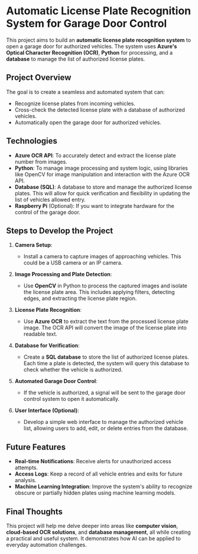 # Automatic License Plate Recognition System for Garage Door Control

This project aims to build an **automatic license plate recognition system** to open a garage door for authorized vehicles. The system uses **Azure's Optical Character Recognition (OCR)**, **Python** for processing, and a **database** to manage the list of authorized license plates.

## Project Overview

The goal is to create a seamless and automated system that can:
- Recognize license plates from incoming vehicles.
- Cross-check the detected license plate with a database of authorized vehicles.
- Automatically open the garage door for authorized vehicles.

## Technologies

- **Azure OCR API**: To accurately detect and extract the license plate number from images.
- **Python**: To manage image processing and system logic, using libraries like OpenCV for image manipulation and interaction with the Azure OCR API.
- **Database (SQL)**: A database to store and manage the authorized license plates. This will allow for quick verification and flexibility in updating the list of vehicles allowed entry.
- **Raspberry Pi** (Optional): If you want to integrate hardware for the control of the garage door.

## Steps to Develop the Project

1. **Camera Setup**: 
   - Install a camera to capture images of approaching vehicles. This could be a USB camera or an IP camera.
   
2. **Image Processing and Plate Detection**: 
   - Use **OpenCV** in Python to process the captured images and isolate the license plate area. This includes applying filters, detecting edges, and extracting the license plate region.

3. **License Plate Recognition**: 
   - Use **Azure OCR** to extract the text from the processed license plate image. The OCR API will convert the image of the license plate into readable text.

4. **Database for Verification**:
   - Create a **SQL database** to store the list of authorized license plates. Each time a plate is detected, the system will query this database to check whether the vehicle is authorized.

5. **Automated Garage Door Control**: 
   - If the vehicle is authorized, a signal will be sent to the garage door control system to open it automatically.

6. **User Interface (Optional)**: 
   - Develop a simple web interface to manage the authorized vehicle list, allowing users to add, edit, or delete entries from the database.

## Future Features

- **Real-time Notifications**: Receive alerts for unauthorized access attempts.
- **Access Logs**: Keep a record of all vehicle entries and exits for future analysis.
- **Machine Learning Integration**: Improve the system's ability to recognize obscure or partially hidden plates using machine learning models.

## Final Thoughts

This project will help me delve deeper into areas like **computer vision**, **cloud-based OCR solutions**, and **database management**, all while creating a practical and useful system. It demonstrates how AI can be applied to everyday automation challenges.
